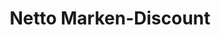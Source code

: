 ---
title: "Netto Marken-Discount"
url: /bochum/netto-marken-discount-querenburger-hoehe/
shop: Supermarkt
---